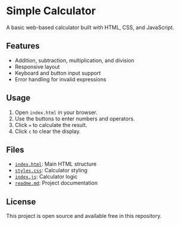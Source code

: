 # Simple Calculator

A basic web-based calculator built with HTML, CSS, and JavaScript.

## Features

- Addition, subtraction, multiplication, and division
- Responsive layout
- Keyboard and button input support
- Error handling for invalid expressions

## Usage

1. Open `index.html` in your browser.
2. Use the buttons to enter numbers and operators.
3. Click `=` to calculate the result.
4. Click `c` to clear the display.

## Files

- [`index.html`](index.html): Main HTML structure
- [`styles.css`](styles.css): Calculator styling
- [`index.js`](index.js): Calculator logic
- [`readme.md`](readme.md): Project documentation

## License

This project is open source and available free in this repository.